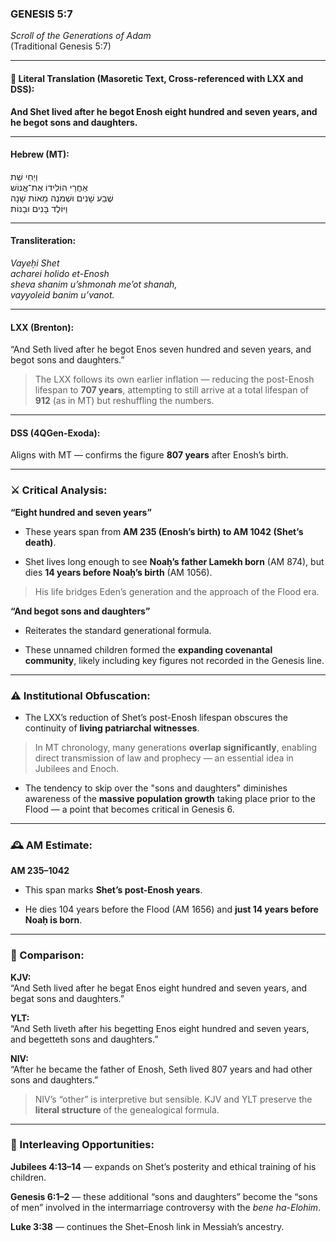 ### **GENESIS 5:7**

_Scroll of the Generations of Adam_  
(Traditional Genesis 5:7)

---

#### 📜 Literal Translation (Masoretic Text, Cross-referenced with LXX and DSS):

**And Shet lived after he begot Enosh eight hundred and seven years, and he begot sons and daughters.**

---

#### Hebrew (MT):

וַיְחִי שֵׁת  
אַחֲרֵי הוֹלִידוֹ אֶת־אֱנוֹשׁ  
שֶׁבַע שָׁנִים וּשְׁמֹנֶה מֵאוֹת שָׁנָה  
וַיּוֹלֶד בָּנִים וּבָנוֹת

---

#### Transliteration:

_Vayeḥi Shet  
acharei holido et-Enosh  
sheva shanim u’shmonah me’ot shanah,  
vayyoleid banim u’vanot._

---

#### LXX (Brenton):

“And Seth lived after he begot Enos seven hundred and seven years, and begot sons and daughters.”

> The LXX follows its own earlier inflation — reducing the post-Enosh lifespan to **707 years**, attempting to still arrive at a total lifespan of **912** (as in MT) but reshuffling the numbers.

---

#### DSS (4QGen-Exoda):

Aligns with MT — confirms the figure **807 years** after Enosh’s birth.

---

### ⚔️ Critical Analysis:

**“Eight hundred and seven years”**

- These years span from **AM 235 (Enosh’s birth) to AM 1042 (Shet’s death)**.
    
- Shet lives long enough to see **Noaḥ’s father Lamekh born** (AM 874), but dies **14 years before Noaḥ’s birth** (AM 1056).
    

> His life bridges Eden’s generation and the approach of the Flood era.

**“And begot sons and daughters”**

- Reiterates the standard generational formula.
    
- These unnamed children formed the **expanding covenantal community**, likely including key figures not recorded in the Genesis line.
    

---

### ⚠️ Institutional Obfuscation:

- The LXX’s reduction of Shet’s post-Enosh lifespan obscures the continuity of **living patriarchal witnesses**.
    

> In MT chronology, many generations **overlap significantly**, enabling direct transmission of law and prophecy — an essential idea in Jubilees and Enoch.

- The tendency to skip over the "sons and daughters" diminishes awareness of the **massive population growth** taking place prior to the Flood — a point that becomes critical in Genesis 6.
    

---

### 🕰️ AM Estimate:

**AM 235–1042**

- This span marks **Shet’s post-Enosh years**.
    
- He dies 104 years before the Flood (AM 1656) and **just 14 years before Noaḥ is born**.
    

---

### 📖 Comparison:

**KJV:**  
“And Seth lived after he begat Enos eight hundred and seven years, and begat sons and daughters.”

**YLT:**  
“And Seth liveth after his begetting Enos eight hundred and seven years, and begetteth sons and daughters.”

**NIV:**  
“After he became the father of Enosh, Seth lived 807 years and had other sons and daughters.”

> NIV’s “other” is interpretive but sensible. KJV and YLT preserve the **literal structure** of the genealogical formula.

---

### 🔗 Interleaving Opportunities:

**Jubilees 4:13–14** — expands on Shet’s posterity and ethical training of his children.

**Genesis 6:1–2** — these additional “sons and daughters” become the “sons of men” involved in the intermarriage controversy with the _bene ha-Elohim_.

**Luke 3:38** — continues the Shet–Enosh link in Messiah’s ancestry.